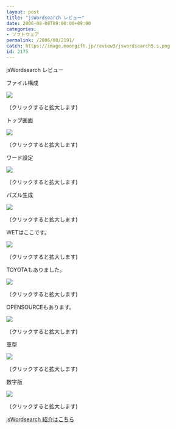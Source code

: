 ```yaml
---
layout: post
title: "jsWordsearch レビュー"
date: 2006-08-08T09:00:00+09:00
categories:
- ソフトウェア
permalink: /2006/08/2191/
catch: https://image.moongift.jp/review3/jswordsearch5.s.png
id: 2175
---
```

jsWordsearch レビュー  
<!--more-->

ファイル構成

  

[![](https://image.moongift.jp/review3/jswordsearch1.s.png)](https://image.moongift.jp/review3/jswordsearch1.png)  
  
（クリックすると拡大します)

  

トップ画面

  

[![](https://image.moongift.jp/review3/jswordsearch2.s.png)](https://image.moongift.jp/review3/jswordsearch2.png)  
  
（クリックすると拡大します)

  

ワード設定

  

[![](https://image.moongift.jp/review3/jswordsearch3.s.png)](https://image.moongift.jp/review3/jswordsearch3.png)  
  
（クリックすると拡大します)

  

パズル生成

  

[![](https://image.moongift.jp/review3/jswordsearch4.s.png)](https://image.moongift.jp/review3/jswordsearch4.png)  
  
（クリックすると拡大します)

  

WETはここです。

  

[![](https://image.moongift.jp/review3/jswordsearch5.s.png)](https://image.moongift.jp/review3/jswordsearch5.png)  
  
（クリックすると拡大します)

  

TOYOTAもありました。

  

[![](https://image.moongift.jp/review3/jswordsearch6.s.png)](https://image.moongift.jp/review3/jswordsearch6.png)  
  
（クリックすると拡大します)

  

OPENSOURCEもあります。

  

[![](https://image.moongift.jp/review3/jswordsearch7.s.png)](https://image.moongift.jp/review3/jswordsearch7.png)  
  
（クリックすると拡大します)

  

車型

  

[![](https://image.moongift.jp/review3/jswordsearch8.s.png)](https://image.moongift.jp/review3/jswordsearch8.png)  
  
（クリックすると拡大します)

  

数字版

  

[![](https://image.moongift.jp/review3/jswordsearch9.s.png)](https://image.moongift.jp/review3/jswordsearch9.png)  
  
（クリックすると拡大します)

  

[jsWordsearch 紹介はこちら](http://oss.moongift.jp/intro/i-2187.html)

